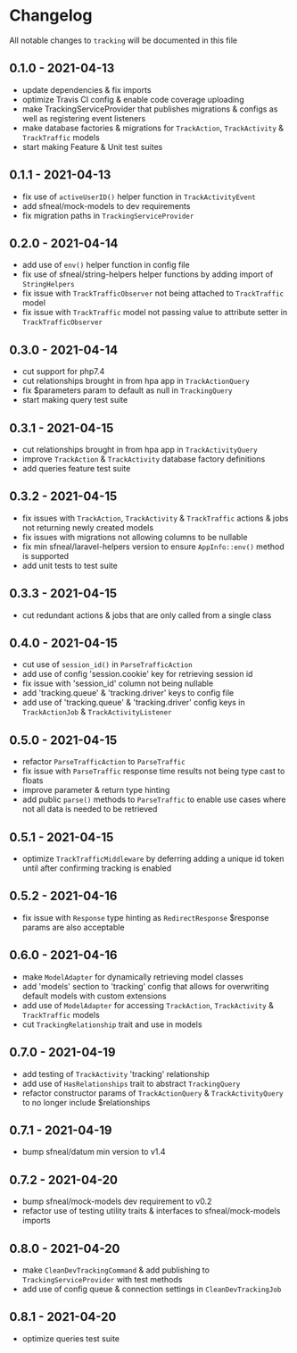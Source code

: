 # Changelog

All notable changes to `tracking` will be documented in this file


## 0.1.0 - 2021-04-13
- update dependencies & fix imports
- optimize Travis CI config & enable code coverage uploading
- make TrackingServiceProvider that publishes migrations & configs as well as registering event listeners
- make database factories & migrations for `TrackAction`, `TrackActivity` & `TrackTraffic` models
- start making Feature & Unit test suites


## 0.1.1 - 2021-04-13
- fix use of `activeUserID()` helper function in `TrackActivityEvent`
- add sfneal/mock-models to dev requirements
- fix migration paths in `TrackingServiceProvider`


## 0.2.0 - 2021-04-14
- add use of `env()` helper function in config file
- fix use of sfneal/string-helpers helper functions by adding import of `StringHelpers`
- fix issue with `TrackTrafficObserver` not being attached to `TrackTraffic` model
- fix issue with `TrackTraffic` model not passing value to attribute setter in `TrackTrafficObserver`


## 0.3.0 - 2021-04-14
- cut support for php7.4
- cut relationships brought in from hpa app in `TrackActionQuery`
- fix $parameters param to default as null in `TrackingQuery`
- start making query test suite


## 0.3.1 - 2021-04-15
- cut relationships brought in from hpa app in `TrackActivityQuery`
- improve `TrackAction` & `TrackActivity` database factory definitions
- add queries feature test suite


## 0.3.2 - 2021-04-15
- fix issues with `TrackAction`, `TrackActivity` & `TrackTraffic` actions & jobs not returning newly created models
- fix issues with migrations not allowing columns to be nullable
- fix min sfneal/laravel-helpers version to ensure `AppInfo::env()` method is supported
- add unit tests to test suite


## 0.3.3 - 2021-04-15
- cut redundant actions & jobs that are only called from a single class


## 0.4.0 - 2021-04-15
- cut use of `session_id()` in `ParseTrafficAction`
- add use of config 'session.cookie' key for retrieving session id
- fix issue with 'session_id' column not being nullable
- add 'tracking.queue' & 'tracking.driver' keys to config file
- add use of 'tracking.queue' & 'tracking.driver' config keys in `TrackActionJob` & `TrackActivityListener`


## 0.5.0 - 2021-04-15
- refactor `ParseTrafficAction` to `ParseTraffic`
- fix issue with `ParseTraffic` response time results not being type cast to floats
- improve parameter & return type hinting
- add public `parse()` methods to `ParseTraffic` to enable use cases where not all data is needed to be retrieved


## 0.5.1 - 2021-04-15
- optimize `TrackTrafficMiddleware` by deferring adding a unique id token until after confirming tracking is enabled


## 0.5.2 - 2021-04-16
- fix issue with `Response` type hinting as `RedirectResponse` $response params are also acceptable


## 0.6.0 - 2021-04-16
- make `ModelAdapter` for dynamically retrieving model classes
- add 'models' section to 'tracking' config that allows for overwriting default models with custom extensions
- add use of `ModelAdapter` for accessing `TrackAction`, `TrackActivity` & `TrackTraffic` models
- cut `TrackingRelationship` trait and use in models


## 0.7.0 - 2021-04-19
- add testing of `TrackActivity` 'tracking' relationship
- add use of `HasRelationships` trait to abstract `TrackingQuery`
- refactor constructor params of `TrackActionQuery` & `TrackActivityQuery` to no longer include $relationships


## 0.7.1 - 2021-04-19
- bump sfneal/datum min version to v1.4


## 0.7.2 - 2021-04-20
- bump sfneal/mock-models dev requirement to v0.2
- refactor use of testing utility traits & interfaces to sfneal/mock-models imports


## 0.8.0 - 2021-04-20
- make `CleanDevTrackingCommand` & add publishing to `TrackingServiceProvider` with test methods
- add use of config queue & connection settings in `CleanDevTrackingJob`


## 0.8.1 - 2021-04-20
- optimize queries test suite
